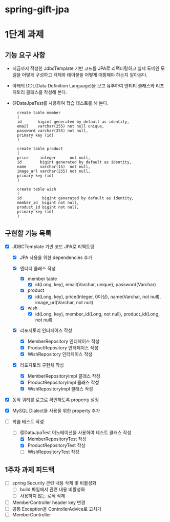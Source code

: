 # spring-gift-jpa

# 1단계 과제

## 기능 요구 사항
- 지금까지 작성한 JdbcTemplate 기반 코드를 JPA로 리팩터링하고 실제 도메인 모델을 어떻게 구성하고 객체와 테이블을 어떻게 매핑해야 하는지 알아본다.

- 아래의 DDL(Data Definition Language)을 보고 유추하여 엔티티 클래스와 리포지토리 클래스를 작성해 본다.
- @DataJpaTest를 사용하여 학습 테스트를 해 본다.
  ```
    create table member
    (
    id       bigint generated by default as identity,
    email    varchar(255) not null unique,
    password varchar(255) not null,
    primary key (id)
    )
  ```
  ```
    create table product
    (
    price     integer      not null,
    id        bigint generated by default as identity,
    name      varchar(15)  not null,
    image_url varchar(255) not null,
    primary key (id)
    )
  ```
  ```
    create table wish
    (
    id         bigint generated by default as identity,
    member_id  bigint not null,
    product_id bigint not null,
    primary key (id)
    )
  ```
## 구현할 기능 목록
- [x] JDBCTemplate 기반 코드 JPA로 리팩토링

  - [x] JPA 사용을 위한 dependencies 추가
  
  - [x] 엔티티 클래스 작성
    - [x] member table
      - [x] id(Long, key), email(Varchar, unique), password(Varchar)
    - [x] product
      - [x] id(Long, key), price(Integer, 0이상), name(Varchar, not null), image_url(Varchar, not null) 
    - [x] wish
      - [x] id(Long, key), member_id(Long, not null), product_id(Long, not null)
      
  - [x] 리포지토리 인터페이스 작성
    - [x] MemberRepository 인터페이스 작성
    - [x] ProductRepository 인터페이스 작성
    - [x] WishRepository 인터페이스 작성
  
  - [x] 리포지토리 구현체 작성
    - [x] MemberRepositoryImpl 클래스 작성
    - [x] ProductRepositoryImpl 클래스 작성
    - [x] WishRepositoryImpl 클래스 작성
    
- [x] 동작 쿼리를 로그로 확인하도록 property 설정

- [x] MySQL Dialect을 사용을 위한 property 추가

- [ ] 학습 테스트 작성
  - [ ] @DataJpaTest 어노테이션을 사용하여 테스트 클래스 작성
    - [x] MemberRepositoryTest 작성
    - [x] ProductRepositoryTest 작성 
    - [ ] WishRepositoryTest 작성

## 1주차 과제 피드백
- [ ] spring Security 관련 내용 삭제 및 비활성화
  - [ ] build 파일에서 관련 내용 비활성화
  - [ ] 사용하지 않는 로직 삭제
- [ ] MemberController header key 변경
- [ ] 공통 Exception을 ControllerAdvice로 고치기
- [ ] MemberController 